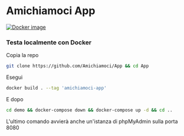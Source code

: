 # Amichiamoci App
[![Docker image](https://github.com/Amichiamoci/App/actions/workflows/docker-build.yml/badge.svg)](https://github.com/Amichiamoci/App/actions/workflows/docker-build.yml)

### Testa localmente con Docker
Copia la repo
```bash
git clone https://github.com/Amichiamoci/App && cd App
```

Esegui
```bash
docker build . --tag 'amichiamoci-app'
```
E dopo
```bash
cd demo && docker-compose down && docker-compose up -d && cd ..
```
L'ultimo comando avvierà anche un'istanza di phpMyAdmin sulla porta 8080